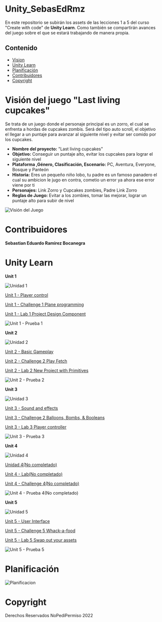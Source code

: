 # Unity_SebasEdRmz

En este repositorio se subirán los assets de las lecciones 1 a 5 del curso "Create with code" de **Unity Learn**. 
Como también se compartirán avances del juego sobre el que se estará trabajando de manera propia.

Contenido
---------

-   [Vision](#Visión-del-juego-"Last-living-cupcakes")
-   [Unity Learn](#Unity-Learn)
-   [Planificación](#planificación)
-   [Contribuidores](#Contribuidores)
-   [Copyright](#copyright)

# Visión del juego "Last living cupcakes"

Se trata de un juego donde el personaje principal es un zorro, el cual se enfrenta a hordas de cupcakes zombis. 
Será del tipo auto scroll, el objetivo el llegar a un puntaje para avanzar al siguiente nivel y evitar ser comido por los cupcakes.

- **Nombre del proyecto:** "Last living cupcakes"
- **Objetivo:** Conseguir un puntaje alto, evitar los cupcakes para lograr el siguiente nivel 
- **Plataforma ,Género, Clasificación, Escenario:** PC, Aventura, Everyone, Bosque y Panteón
- **Historia:** Eres un pequeño niño lobo, tu padre es un famoso panadero el cual su ambicion le jugo en contra, cometio un error ya ahora ese error viene por ti 
- **Personajes:**  Link Zorro y Cupcakes zombies, Padre Link Zorro
- **Reglas de Juego:** Evitar a los zombies, tomar las mejorar, lograr un puntaje alto para subir de nivel

![Visión del Juego](https://lh3.googleusercontent.com/29qQphAMQGM2qAgOAO2k8fJksvef-ipkXcr3q0_HqSOGIyV9lXs3M4aIFstrK82AIz0L7UFKd1ZLaKap4Q_W--xcIfMCzb1QTZjBou_yiT-P23S1dGyR1UMBptyBKumgC5JM2VuPo5mde-9_pYIVFHZ8WgBinvsZq1vhWbKU67CW9QhmOx0Gtox8-0ZPfs0ikvCWwoyx-ckf2OTV9ByxbRbCGMue0DXa2pHNx0xlLf7ueIarvwmBPM4j08hwlR4mCq1HzqSe6y9thurMVlxkPds8hBkMhAye-GPKE8GvKvYRhpukfCAOmYpSXa_nqLyMOnJWFvkJeBz-M_RcAtWVCsSCZkWMcdzacnRAqe8ZTtm9Ip18K_S3CD0yxDHIwJ6YEgDz4AC4-X5YVfyKupRIFJCQoRcjTUD6m6ZzesFA4fmfa6TlETr4FNWf_R5vLoY8-6P-Xl5UCWiZp-P1oxGGYiNLiAyXH-o-Rm2PJXcaz2hlS5b09zKgUWHTp797s1d0DGiZADDvESdfMOgCt9Z5a8O5lH4rlO417h3tCWqG7gMUJUc3XKRVV-Pg7UyIG5kCuXMnNE2NT-q6SX5MSTnwptM5EN95B2g608z3LrBWrDSXIFdBY0QJR9IgCO6fZ3W929PCtWuJIzTCplZFWcymscU_uGdHUH8h_imuXQoV548MxNAfV1ZcsAjYKX6Aw0_1nSB59IZLkHGaXVnigHY6G-_1G4DowZemtSnGK3hm95zChJpvJze26EEqmRwEThxbircAskUBmrc9x5ZQDDabLsrG2_seO9BLJLNTNRd9GYWg5vbY3__fbHUr5Q5QNbcyMd_1cRGnJBevkjSMMBtEJHB_bfVe0_qUJ4qBPLdtinbFBwGS-uvOTbjX91x1_QTDreu3tfs_4ltRSwNzhe2rt0Tk31lF0Uux3y0jPw23aoXNAnEinFE08MCc6_OS4SjYoU5W9Pa6WibkpvNDeKVy=w1539-h866-no?authuser=0 "Prototype")

# Contribuidores

**Sebastian Eduardo Ramirez Bocanegra**

# Unity Learn

**Unit 1**

![Unidad 1](https://connect-prd-cdn.unity.com/20190515/learn/images/4d417a32-aba0-47e5-a57b-c56ea9548013_P1_1080pBanner.png.200x0x1.webp "Unidad 1")

[Unit 1 - Player control](https://github.com/Sebas-B/Unity_SebasEdRmz/tree/main/unity1_unidad1/Leccion1/Assets)

[Unit 1 - Challenge 1 Plane programming](https://github.com/Sebas-B/Unity_SebasEdRmz/tree/main/unity1_unidad1/Reto1/Assets)

[Unit 1 - Lab 1 Project Design Component](https://github.com/Sebas-B/Unity_SebasEdRmz/blob/main/unity1_unidad1/Lab1ProjectDesignDocument/Project%20Design%20Doc.pdf)

![Unit 1 - Prueba 1](https://lh3.googleusercontent.com/N01F_aDGNGN7gIDx95DEttzUUc-zq8CKGmVqGQb7rT8uqsft7rQ6I1pP2zckCWzk2FcfERzTU42JZUAjKYCoAq4mcm2P7xY-IDD9dkgOtNHLCUVQkiDHxWOkvTSPUC_PdN7cTxyNPjYmgPkkiVtxppOe_DHmuMBKIHHL4Rh-B6kTEwZoEOfUta7OgjI-YqR0d2W7X7lSnMrhegm5yqtE_O8YlLPT1RIKfRzFqDNPRAYZyireium2vzuh8eliuo7iGvjA2IaHXFws-cOezSMkBG45XMY-EtAvK9tBcPv3do5F15elOAV_SEXtpvU1EEsY-cD6dUWFA8KPVgYQbqWJUDwQYxJrtbR5ydw0JjQ8jKjfPTYUQ508FEnOs0ztx_2dH9N5HpvOBD5Cp0wUbusQ-RMoYM_munJQ__zxpTyfw-7n2bqehraklxJNbsm8I3nqEy-J94QPAE-QxgUMtza4PW8LmGL0uUzFifX8EkPRLaVhe3f1eAX9_fTY4rKgQuiGhvt-JIzhSdZCNT6VvvPtePbsZIpMosnDvOnWnu_opcokrFHBJ0MY6RuKy3gNuIIngXpbziE3yfutXP4IetbOqm_KPtAJJKrrbWuaLee9s0MyjJwyT_i2HcnpH2AaGDqWx0zhylV4erpt5-AHdAXLMHvtNC-Z1ueozNtEUjOvyBKuu5A01FXq1I_8yk9keRv9VYoVs9go0eYUgETMEPp5UL6smirYx8c8IkGaTFVndRNoOrLusyqDFumhEpwoclQnqprCeb21fzPQZeYAePNZn_G4fIXQ7jhZG1vIvchjj7aIYzl1fkBvtVGFkRoVsecg5QkJemgPwsuklzM-8Gn8mUxdUVjsc8_wrNHau05-bjDMyEFGcPaQrbR926qqDr13nh7X4wtNZMLcHMJwU53kEjv1GWfUh-cVqepBuQ_9POSn1Myx1_VrtBjcYEEvtKXPB1q1ksuR_xepH4qs_CQU=w921-h518-no?authuser=1)

**Unit 2**

![Unidad 2](https://connect-prd-cdn.unity.com/20190516/learn/images/bf8d3473-c257-4b77-baec-74c0e35d554a_p21080pBanner.png.200x0x1.webp "Unidad 2")

[Unit 2 - Basic Gameplay](https://github.com/Sebas-B/Unity_SebasEdRmz/tree/main/unity2_unidad1/Leccion2/Assets)

[Unit 2 - Challenge 2 Play Fetch](https://github.com/Sebas-B/Unity_SebasEdRmz/tree/main/unity2_unidad1/Reto2/Assets)

[Unit 2 - Lab 2 New Project with Primitives](https://github.com/Sebas-B/Unity_SebasEdRmz/tree/main/unity2_unidad1/Lab2NewProjectwithPrimitives/Assets)

![Unit 2 - Prueba 2](https://lh3.googleusercontent.com/cNXOzEIEGfMHuBanSi_5Qg9rY4kE60N55gHB0Jdxjz2HPJQjFmIioUaxbncJjLzwiGrUFjsHyvuFNCFMfVKwYy0h0mWENYmcySIgcVBXt-yvhxPhkpFduyq1phRGWTOv2QlmQXZSZbZ0Qw4KSvDM8mPYci23EVyxRXWn7xdxPjk0vX_z7anvundeBSicCI6rCEqs70lDEEfvyEHxqGcBZ2EN62YHz95GYFTP6ekwXphqE6KLLRyFlmXYOcVsTcuI5fYU669S_y8IaZB3LlCAKmEk-CGCHdBhi__e1orT-euVCrlJbuUHfiOSvUh3IWbQU2MoQdCLY6BRdHJp8gA4risd09HoJw-uSgVoymIA1iTZjCMCbIKr5vNPHH1EskiiRdCd5NpZBNQIzmHpcWUdPhmL7AZIq3bVns763lIMEBUlsGcCkofUr7o1DJajny6ju4YnmqXGx5SnX56pPGceZi0SQzhwL6_Ojd-m86HSy6Z2E3zYXYunJkMiOYfxF61eRKbQsJbtnyHGBxBnOsDp3UfzHhhOdoDs6qg5L-dadLDQGycMl4u8Ku1YQ9UXamLypU_cBXxNyyl5GhukWRzG-QtfAuYR6jlnfOPF3aeizKgDKLljfgNnTv46aqE5n0qtHUfwWiGNwbvFkWRGUN9oyi__N8eLeCcBhvv3wCM0GA6VjHvaFTYnDWrwf3dKxX9rLSiVe9CPFDmJSJRH2nbVrnd__29CR76pX5ZBrMfdkEldQ5VN1JPGH16y_QLwshrr17Sy49kSx624WMkp2J6DTtHieqIES-pkvyjsWDarXOad5NWZa3-BlpxQI1fTo_UFQNt0hvY19TY-KcQll7LJO90hDCnVzPQIactx_El0LcQhnv_T4fyvQyI_CNKNbh1iPBbrF4vUEL5H7-HCikd1kw3gAd-6FahVbGhX6PVYgO2yOgbLjNY06cVx_RixaKUHltQhVKItf1QmtW4Ur2UU=w921-h518-no?authuser=1)

**Unit 3**

![Unidad 3](https://connect-prd-cdn.unity.com/20190606/learn/images/998f1459-9767-49af-a033-b1e52a38bc66_P31080pBanner__1_.png.200x0x1.webp "Unidad 3")

[Unit 3 - Sound and effects](https://github.com/Sebas-B/Unity_SebasEdRmz/tree/main/unity3_unidad2/Leccion3/Assets)

[Unit 3 - Challenge 2 Balloons, Bombs, & Booleans](https://github.com/Sebas-B/Unity_SebasEdRmz/tree/main/unity3_unidad2/Reto3/Assets)

[Unit 3 - Lab 3 Player controller]()

![Unit 3 - Prueba 3](https://lh3.googleusercontent.com/HF9Sq_fcntG3naf_o_jJ8V7eS76EXBscjNTdRG1EQRxn9T2Rwi90Ixt9UDDYwFsMUfEwaOBqSkviTrNSv3SUUMx5xvppxrASIOz-Cz0sPwtQSWqueZjBKK1nwfFnhkkPF8XWl4CddjaYM_Fg_2R-nvooa72FcUqqfUHFtfnAZ4Z-cG6Un0VpL4IsihQzUT8IOaPt-gY4veBF1-DJ8ho7EPVOYBgBxZ6EWrdInh7Lsp-KFZuTK2FR3tfMVZpQKfFZvZe9gKmpm6nZ5xYPsd_21La3-3Du1nVnI9dVMqpg48X_OAIxkkoWgkQwiOIx9LAXoDK3_XNyvgFSR7urMEcU8b3N0S78XUvVTRZYkCU1MGEazj5HtdQhfllV7VGmY-oDhFbC6Vm5zOwJEdZ4dI_OeicXRloqEOYTjrXUbRPbzAO26LVZJQ0p6VRw54BnRn0Dm7kBFihbETA8RkoDr09O-D7_GH-DdNfs5iUO6EDXyTkuvLtxrgvGKv7X5n7e-TFpEw_w8rtuEKUO_3DPTJGgWdWg1K9tdFhEMrr2q1XBJds8hT9JmTsz3EGNqNU2j2ABqsCkPaS8_J42t9yf6xxT668fqhUyZPN5wfBrRjdUNA6-8pZmJ4wFtLl55Z5vr_bepPo3FO6VnNb2VRiGPLmpiMDICcyAywrzjAIKiJrt4RlsPYMIIQ-IlWK1GjY_rjtGWnb7KIOfBHMLi6T5M3ebEpglHceBdWbH6UEjHb2JWJG0J8kJeTAcoHcDsspdHWLxuMkicmFmGT1_dKS0JfP8sT9sdGVoGUeh2qI7PBhEmdSsbViJx-2nmCKA_w0RKs0IPz_BAlmCYbYOeBUC7ANp-Kb9-fDMRHQYZr4dCEYPCijvrUTO5bsoB_D0cmr8h5Mn5E4lgzNL1J6_tOnpxIHuxhXJ0cfEemkozO7f_nSE63gprQyck0ERsqA5NRoYuXoHtv9e5v6oNewhgWt-Yd6x=w1626-h866-no?authuser=1)


**Unit 4**

![Unidad 4](https://connect-prd-cdn.unity.com/20190606/learn/images/3c9ad8f0-9f2c-4265-806e-1baaed1fa8a3_p41080pBanner__1_.png.200x0x1.webp "Unidad 4")

[Unidad 4(No completado)]()

[Unit 4 - Lab(No completado)]()

[Unit 4 - Challenge 4(No completado)]()

![Unit 4 - Prueba 4(No completado)]()



**Unit 5**

![Unidad 5](https://connect-prd-cdn.unity.com/20190606/learn/images/08de1b60-efa5-4f1d-8e33-50979f62e589_p51080pBanner__1_.png.200x0x1.webp "Unidad 5")

[Unit 5 - User Interface](https://github.com/Sebas-B/Unity_SebasEdRmz/tree/main/unity5_unidad2/Leccion5/Assets)

[Unit 5 - Challenge 5 Whack-a-food](https://github.com/Sebas-B/Unity_SebasEdRmz/tree/main/unity5_unidad2/Reto5/Assets)

[Unit 5 - Lab 5 Swap out your assets](https://github.com/Sebas-B/Unity_SebasEdRmz/tree/main/unity5_unidad2/Lab5/Assets)

![Unit 5 - Prueba 5](https://lh3.googleusercontent.com/FuGriYA7FI8eKD8OHGbJdl8BGI-PqLu_9Tdu7VwcFAAQbhwu9agrL_uI27vFHmOpSAWYLkdCeo5Ex66RC-8h-ZaljKk-WMq4ofmyazUdttpA-Iy24PhOPLkBBakYO_7VWAH51OAc1bvHe2C4LJnLeoGCiQUfUSq7anhoWRPMLugRi8WYPdxXA6NO9Yd2tvsyMAinatf4BbZiGc1-YqYHgF6NMn3cAnNXPAhWU1fqGxnVYSJnzE2PW37GUTLrwaHBmD-Ur4WJDk863N2VbcqEx5P-Zkg310Lq4RFnnPb3jzh25GXRo8syZP7ztWU1aFfKH9VVLlCCZ8CIroT2D6GHkedW1oKoQCGmYSZeQp3bCs3vCLDyZ9sUP_vr0OMcq7tubDHWEyzYbuoc56H8ZtUUFqOza-Ps2JD82LsW_WnjhQ0cFfRayGo3nb9MpCaabKWEDl8o9bO6iNpzPxf6YueBqE_1rrBSMDGDzx2_K3guahvRG2p5dEfmzuNAbmAAxJXf8qPmYbuR2LKx7f7vgOi0f-0oMLeFfREGJrrwpQ8tn2dqOKm-VYXHuwoPCs2o5j4_KA10GfzUNsb8htn7AQvoG3JlYb3KqpIvqF__tRbAx8T5WMDbVU8EX8qG8Nx6pGNpzBcPWafbUob96HqO1gXA8LScUIwnJiQxngFad4VEhBN4zsvd_to-wtWYXAb1bSLScP0IuPSwbR3BZGaCTyegjvBFlTZatOBy_sMKjMMJfE1PgoOGs06gM8kzYAH-Z2yB_lXzClWHeuSuvqv21UMjECyfI_EeOmZ60odQhvI_uISL_BBmtqMpbLe1va43x34jXxWxfbYa2-vbNYtrMjgvKbgoD73fULJOEQqriLK3_Y8KFQTxBfthlMT7OT_5XDRbbdHo1RQrdlFgpTtD7SxJdfdAqkDh1cL_Dska9JOeQz21xMhxHgehQdO_aTmwWCU0sgCMEzZ_lyQeL8M9UO_Z=w1641-h866-no?authuser=1)

# Planificación

![Planificacion](https://lh3.googleusercontent.com/ElYgm_RHGdl1RR1_zvQTTNpXtpXCLBmkcNX5IUyOEQgV0OKqPRuYgfyt7dDNe_IMyt9nlN6PhNalAWNrSC-T45V7RVd7qo6Da42Zv4hHXBVt6OmX3XP7GDt4xz3BcCLGhcdno_mKeGJgEW1OV1ZWXNzr-AxZrgZlHmoqIlZeOo3H41ShiRznYZ44D6EzNz1vjse8QvNGz54Bb88eV19cRK4H4MXYU-Rug8neHFVIsZZXG1tnvB-HVyLD2qg05UcbHE4fCBI6J10UJKk6PUjyHOoavSgQXUP47kjQMge6w20aChKBsz5oEm5sc8xJkF0mokh6Ap7jVsOZVbeuzbc3IYNohEXqBS7xVh6Hr_j46p87AWrwuXgDy9iWGPmXrh9RYCV3rWYrw8T2LSM5KvapKkZSmvnZ_HFZXtWf1QuWOEnU5mh2kE7U8nhBebnEqV5n3qjImQfenqeTBMjAHXLqAUU5_GbikP3WV3lIWZ1tqPer6DhKJIAHwpr-nA2POB-P4l2eM81Gf_Tc-ZtwB4tvvxX5JORbSYKwo36RIsv5wzPhQlDgf3V5DIf8wkscTVU2Srz1iO_mE3zr4KkKVgNpoHmFIRihm7KQIeBaqSg2PY1NS0PwExvwWwWyK7r9FKLUUeMLfB553mf11RAgDaqmFFAeN7gvTxsyibsjxaI29Kfd7YyIlmAWj183_s9ahqsfmqC6KR09h0rMOV6DcQ-coX-Pu0gpEFKYmChQhJR_1_KhLhF3Sp3uTaKKQqTnsR8lttWgSHBpFANkK3R4WuZz2W5ICj06knZlrRs_JEuoVxNWQUTJprnDKYkWc9JBcQp4ZnMvylzmDHxLjgJCJBrSvVkBhWzG_RhdgI-acCEcUM0kxTA9aIZGLb-KkHQeQeYQa8Zjr1PxUnIL4xcWIpMtuWfluriHLxTnW2YMFmdfkzNwpgRpIShPSpGBJJgSqriTqQO5K5uPeT0z9tZnnSx_=w604-h189-no?authuser=1)

# Copyright

Derechos Reservados NoPediPermiso 2022

